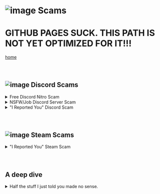 # ![image](https://github.com/bobbledbobby/bobbledbobby.github.io/assets/154967011/c3204f56-367e-4add-a395-762ea3f36b30)   Scams
# GITHUB PAGES SUCK. THIS PATH IS NOT YET OPTIMIZED FOR IT!!!
[home](https://kdoeodkdokdkdkdododiieieie.github.io/)
######  
## ![image](https://github.com/bobbledbobby/bobbledbobby.github.io/assets/154967011/20f4cd28-1e96-419e-a181-b3bc3629d5d7) Discord Scams
<details>
  <summary>Free Discord Nitro Scam</summary>
  
  ![image](https://github.com/bobbledbobby/bobbledbobby.github.io/assets/154967011/870bfa63-e004-4e4c-91e8-276894f7f68d)

_Source: NTTS YT channel. The image shows a "giveaway" discord bot DMing a user_
######  
A bot will DM you saying you just got Free Nitro.

* **![image](https://github.com/kodedkodie/kodedkodie.github.io/assets/154967011/9280d93c-824d-4d5c-8234-7e398c15d462)
NOTE**: Discord will never DM you if they want to give you Free Nitro. If they do, they'd tweet about it on [their official twitter account](https://twitter.com/Discord) or put it in the `Nitro` tab.

People would typically click on the "Claim" button and it'll ask you to authorize an app. The app would most likely have these permissions: "`Know your email address`" or "`Join servers for you`".

Once you authorize the app, it might add you to random servers, or email you random garbage.

If you accidentally authorized the app, do the following:
* Go to User Settings → Authorized Apps
* Deauthorize everything with the "Join servers for you"
* Deauthorize everything with the "Access your email address"
* Check if you joined any random servers
</details>

<details>
  <summary>NSFW/Job Discord Server Scam</summary>

  ![image](https://github.com/user-attachments/assets/021d5a41-a6e5-4d70-9efc-6db4e2c4f498)
  
_Source: NTTS YT channel. The image shows a fake verification bot._
######  
  You just got a DM or a message in a server asking you to join a server offering you jobs or a free-NSFW server. Those servers will ask you to "verify" to be able to access the server. They will use a well-known service called "Captcha-bot". Except that is not the actual Captcha Bot! It is a fake bot impersonating the real one.

  In most cases, it will ask you to login via your Discord account. Except you're not logging into Discord.com, you're sending your Discord account credentials to some random person on the internet.
  
 * ![image](https://github.com/kodedkodie/kodedkodie.github.io/assets/154967011/9280d93c-824d-4d5c-8234-7e398c15d462)
**NOTE**: PLEASE look at the link of the site that you're logging into. If you wish to learn more about these scams, feel free to click [here](https://docs.captcha.bot/reference/phishing-scams) to be redirected to Captcha.bot's Help Article.

So, if you fell for it:
1. Go to User Settings
2. Change your Passsword
3. Reset Backup codes
4. Check if you sent any messages or DMs with an invite link promoting the server. If your account did send these invite links, tell the people you sent it to that it is a scam.
5. Turn on [Multi Factor Authentication](https://support.discord.com/hc/en-us/articles/219576828-Setting-up-Multi-Factor-Authentication)

Side-note, if you're really downbad and you want to see tits, just use google :)
</details>

<details>
  <summary>"I Reported You" Discord Scam</summary>

  ![image](https://github.com/user-attachments/assets/5415d437-b467-43f0-a003-689677676d4b)

_Source: NTTS YT channel. The image shows a fake Discord support scammer._
######  
The scam goes as follows: one of your friends (that is hacked) will DM you saying they filed reports on your account accidentally, then ask you to DM a Discord staff member to get your account unbanned. Well, **IT'S A SCAM.**

If anyone on Discord sends you a DM (direct message) stating that your account has been reported by accident, it's a scam.

If Discord wants to contact you, it's going to be through a system message. A system message looks like this:

![image](https://github.com/user-attachments/assets/73ce30bd-a45d-4db0-9e09-f3c06a93fc55)

The account has the Discord Staff [![image](https://github.com/bobbledbobby/bobbledbobby.github.io/assets/154967011/02e30092-45ab-4164-ac89-b0af50839f73)](https://support.discord.com/hc/en-us/articles/360035962891-Profile-Badges-101#h_01GM67MNYEVR6445C38JC4V3DS) badge. It also shows "![image](https://github.com/user-attachments/assets/7e2df8eb-a5da-4eca-a083-4e95d72fcdf5)" next to the name and you cannot talk in the DM.

* **![image](https://github.com/kodedkodie/kodedkodie.github.io/assets/154967011/9280d93c-824d-4d5c-8234-7e398c15d462)
NOTE**: Do not change any settings in your profile, including your email or password. If you change your email to their email, they can request a password change to the email that they own, which gives your account to the hacker.
</details>

######  
## ![image](https://github.com/bobbledbobby/bobbledbobby.github.io/assets/154967011/980c49e9-4754-4ce2-91d3-0dabf7476f92) Steam Scams

<details>
  <summary>"I Reported You" Steam Scam</summary>
  
If anyone on any social media (Discord, Instagram, Twitter...) sends you a DM (direct message) stating that your account has been reported by accident, it's a scam.
  * I have no idea how Steam works so so I'll give you this [support link](https://help.steampowered.com/en/faqs/view/3195-9FFB-BA06-F25B)
    * **![image](https://github.com/kodedkodie/kodedkodie.github.io/assets/154967011/9280d93c-824d-4d5c-8234-7e398c15d462)
NOTE**: Don't login to any site that isn't https://store.steampowered.com.
  
</details>

######  
## A deep dive
<details>
  <summary>Half the stuff I just told you made no sense.</summary>
  
So if you fell into one of those scams, just read what I wrote. If you want to do a deep dive, check out No Text To Speech's video about it:

 
[![image-removebg-preview (81)](https://github.com/kodedkodie/kodedkodie.github.io/assets/154967011/18fae80e-08fb-4be9-b6d2-b01b5fa3e52d)](https://www.youtube.com/watch?v=Jz-3goOPj9o)
  
</details>


